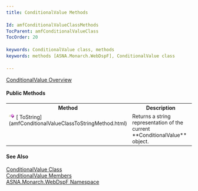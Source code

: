 ```yaml
---
title: ConditionalValue Methods

Id: amfConditionalValueClassMethods
TocParent: amfConditionalValueClass
TocOrder: 20

keywords: ConditionalValue class, methods
keywords: methods [ASNA.Monarch.WebDspF], ConditionalValue class

---
```


[ ConditionalValue Overview](amfConditionalValueClass.html) 
<!--mine -->

#### Public Methods
<table class="mytable" cellspacing="0" cellpadding="4" width="90%">
          <colgroup>
            <col width="30%" />
            <col width="70%" />
          </colgroup>
          <tr>
            <th>Method</th>
            <th>Description</th>
          </tr>
          <tr valign="top">
            <td><img alt="public method" src="Images/Methods.bmp" style="WIDTH:16px; HEIGHT:16px" width="16" height="16" border="0" />
              [
              ToString](amfConditionalValueClassToStringMethod.html)
            </td>
            <td>Returns a string
            representation of the current 
 **ConditionalValue**  object.</td>
          </tr>
</table>

#### See Also
[ ConditionalValue Class](amfConditionalValueClass.html) <br /> [ ConditionalValue Members](amfConditionalValueClassMembers.html) <br /> [ ASNA.Monarch.WebDspF Namespace](amfWebDspFNamespace.html) 
